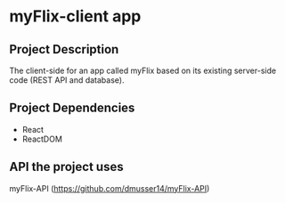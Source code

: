 # myFlix-client app

## Project Description
The client-side for an app called myFlix based on its existing server-side code (REST API and database).

## Project Dependencies
* React
* ReactDOM

## API the project uses
myFlix-API
(https://github.com/dmusser14/myFlix-API)